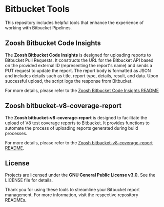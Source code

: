 # Bitbucket Tools

This repository includes helpful tools that enhance the experience of working with Bitbucket Pipelines.

## Zoosh Bitbucket Code Insights

The **Zoosh Bitbucket Code Insights** is designed for uploading reports to Bitbucket Pull Requests. It constructs the URL for the Bitbucket API based on the provided external ID (representing the report's name) and sends a PUT request to update the report. The report body is formatted as JSON and includes details such as title, report type, details, result, and data. Upon successful upload, the script logs the response from Bitbucket.

For more details, please refer to the [Zoosh Bitbucket Code Insights README](packages/bitbucket-code-insights/README.md)

## Zoosh bitbucket-v8-coverage-report

The **Zoosh bitbucket-v8-coverage-report** is designed to facilitate the upload of V8 test coverage reports to Bitbucket. It provides functions to automate the process of uploading reports generated during build processes.

For more details, please refer to the [Zoosh bitbucket-v8-coverage-report README](packages/bitbucket-v8-coverage-report/README.md).

## License

Projects are licensed under the **GNU General Public License v3.0.** See the LICENSE file for details.

Thank you for using these tools to streamline your Bitbucket report management. For more information, visit the respective repository READMEs.